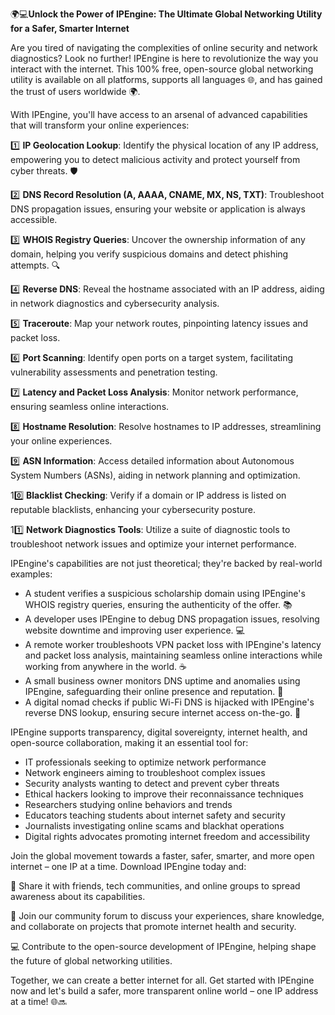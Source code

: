 🌍💻**Unlock the Power of IPEngine: The Ultimate Global Networking Utility for a Safer, Smarter Internet**

Are you tired of navigating the complexities of online security and network diagnostics? Look no further! IPEngine is here to revolutionize the way you interact with the internet. This 100% free, open-source global networking utility is available on all platforms, supports all languages 🌐, and has gained the trust of users worldwide 🌍.

With IPEngine, you'll have access to an arsenal of advanced capabilities that will transform your online experiences:

1️⃣ **IP Geolocation Lookup**: Identify the physical location of any IP address, empowering you to detect malicious activity and protect yourself from cyber threats. 🛡️

2️⃣ **DNS Record Resolution (A, AAAA, CNAME, MX, NS, TXT)**: Troubleshoot DNS propagation issues, ensuring your website or application is always accessible.

3️⃣ **WHOIS Registry Queries**: Uncover the ownership information of any domain, helping you verify suspicious domains and detect phishing attempts. 🔍

4️⃣ **Reverse DNS**: Reveal the hostname associated with an IP address, aiding in network diagnostics and cybersecurity analysis.

5️⃣ **Traceroute**: Map your network routes, pinpointing latency issues and packet loss.

6️⃣ **Port Scanning**: Identify open ports on a target system, facilitating vulnerability assessments and penetration testing.

7️⃣ **Latency and Packet Loss Analysis**: Monitor network performance, ensuring seamless online interactions.

8️⃣ **Hostname Resolution**: Resolve hostnames to IP addresses, streamlining your online experiences.

9️⃣ **ASN Information**: Access detailed information about Autonomous System Numbers (ASNs), aiding in network planning and optimization.

10️⃣ **Blacklist Checking**: Verify if a domain or IP address is listed on reputable blacklists, enhancing your cybersecurity posture.

11️⃣ **Network Diagnostics Tools**: Utilize a suite of diagnostic tools to troubleshoot network issues and optimize your internet performance.

IPEngine's capabilities are not just theoretical; they're backed by real-world examples:

* A student verifies a suspicious scholarship domain using IPEngine's WHOIS registry queries, ensuring the authenticity of the offer. 📚
* A developer uses IPEngine to debug DNS propagation issues, resolving website downtime and improving user experience. 💻
* A remote worker troubleshoots VPN packet loss with IPEngine's latency and packet loss analysis, maintaining seamless online interactions while working from anywhere in the world. ☕️
* A small business owner monitors DNS uptime and anomalies using IPEngine, safeguarding their online presence and reputation. 🏢
* A digital nomad checks if public Wi-Fi DNS is hijacked with IPEngine's reverse DNS lookup, ensuring secure internet access on-the-go. 🚀

IPEngine supports transparency, digital sovereignty, internet health, and open-source collaboration, making it an essential tool for:

* IT professionals seeking to optimize network performance
* Network engineers aiming to troubleshoot complex issues
* Security analysts wanting to detect and prevent cyber threats
* Ethical hackers looking to improve their reconnaissance techniques
* Researchers studying online behaviors and trends
* Educators teaching students about internet safety and security
* Journalists investigating online scams and blackhat operations
* Digital rights advocates promoting internet freedom and accessibility

Join the global movement towards a faster, safer, smarter, and more open internet – one IP at a time. Download IPEngine today and:

📲 Share it with friends, tech communities, and online groups to spread awareness about its capabilities.

💬 Join our community forum to discuss your experiences, share knowledge, and collaborate on projects that promote internet health and security.

💻 Contribute to the open-source development of IPEngine, helping shape the future of global networking utilities.

Together, we can create a better internet for all. Get started with IPEngine now and let's build a safer, more transparent online world – one IP address at a time! 🌐🔜